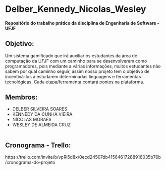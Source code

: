 # Delber_Kennedy_Nicolas_Wesley

<h4>
  Repositório do trabalho prático da disciplina de Engenharia de Software - UFJF
</h4>

<h2>
  Objetivo:
</h2>

<p>
  Um sistema gamificado que irá auxiliar os estudantes da área de computação da UFJF com um caminho para se desenvolverem como programadores, pois mediante a várias informações, muitos estudantes não sabem por qual caminho seguir, assim nosso projeto tem o objetivo de incentivá-los a estudarem determinadas linguagens e ferramentas tecnológicas. Cada etapa/ferramenta contará pontos na plataforma.
</p>

<h2>
  Membros:
</h2>

<table>
  <ul>
    <li>DELBER SILVEIRA SOARES</li>
    <li>KENNEDY DA CUNHA VIEIRA</li>
    <li>NÍCOLAS MORAES</li>
    <li>WESLEY DE ALMEIDA CRUZ</li>
  </ul>
</table>

<h2>
  Cronograma - Trello:
</h2>

<p>
  https://trello.com/invite/b/vpRl5d8x/0ecd24507db41564617288916035b76b/cronograma-do-projeto
</p>
